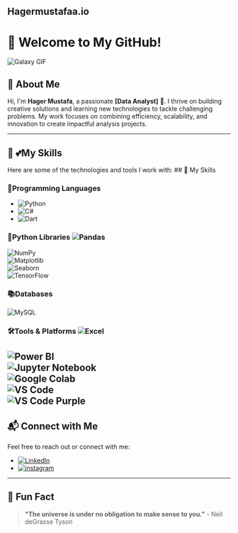 ## Hagermustafaa.io
# 🌌 Welcome to My GitHub!  

![Galaxy GIF](https://i.gifer.com/Cci.gif)

## 👋 About Me  
Hi, I'm **Hager Mustafa**, a passionate **[Data Analyst]** 🚀. I thrive on building creative solutions and learning new technologies to tackle challenging problems. My work focuses on combining efficiency, scalability, and innovation to create impactful analysis projects.  

---

## 🚀 💕My Skills  
Here are some of the technologies and tools I work with: ## 🚀 My Skills  

### **🎇Programming Languages**  
- ![Python](https://img.shields.io/badge/-Python-3776AB?logo=python&logoColor=white)  
- ![C#](https://img.shields.io/badge/-C%23-239120?logo=csharp&logoColor=white)  
- ![Dart](https://img.shields.io/badge/-Dart-0175C2?logo=dart&logoColor=white)  

### **🐍Python Libraries**  ![Pandas](https://img.shields.io/badge/Pandas-150458?style=for-the-badge&logo=pandas&logoColor=white)  
![NumPy](https://img.shields.io/badge/NumPy-013243?style=for-the-badge&logo=numpy&logoColor=white)  
![Matplotlib](https://img.shields.io/badge/Matplotlib-ffffff?style=for-the-badge&logo=plotly&logoColor=black)  
![Seaborn](https://img.shields.io/badge/Seaborn-45b8ac?style=for-the-badge&logo=python&logoColor=white)  
![TensorFlow](https://img.shields.io/badge/TensorFlow-FF6F00?style=for-the-badge&logo=tensorflow&logoColor=white)  

### **📚Databases**
![MySQL](https://img.shields.io/badge/MySQL-4479A1?style=for-the-badge&logo=mysql&logoColor=white)  

### **🛠️Tools & Platforms**  ![Excel](https://img.shields.io/badge/Microsoft_Excel-217346?style=for-the-badge&logo=microsoft-excel&logoColor=white)  
![Power BI](https://img.shields.io/badge/Power_BI-F2C811?style=for-the-badge&logo=power-bi&logoColor=black)  
![Jupyter Notebook](https://img.shields.io/badge/Jupyter-FA0F00?style=for-the-badge&logo=jupyter&logoColor=white)  
![Google Colab](https://img.shields.io/badge/Google_Colab-F9AB00?style=for-the-badge&logo=google-colab&logoColor=black)  
![VS Code](https://img.shields.io/badge/Visual_Studio_Code-0078d7?style=for-the-badge&logo=visual-studio-code&logoColor=white)  
![VS Code Purple](https://img.shields.io/badge/VS_Code-663399?style=for-the-badge&logo=visual-studio-code&logoColor=white)  
---

## 📬 Connect with Me  
Feel free to reach out or connect with me:  
- [![LinkedIn]([https://img.shields.io/badge/-LinkedIn-0077B5?logo=linkedin&logoColor=white)](https://www.linkedin.com/in/your-profile](https://www.linkedin.com/in/hajerr-mustafa?utm_source=share&utm_campaign=share_via&utm_content=profile&utm_medium=ios_app))  
- [![instagram]([https://img.shields.io/badge/-Twitter-1DA1F2?logo=twitter&logoColor=white)](https://twitter.com/your-handle](https://www.instagram.com/hagerrmu/profilecard/?igsh=MXJseWRucWx0M2JlbQ==))  


---

## 🌠 Fun Fact  
> **"The universe is under no obligation to make sense to you."** - Neil deGrasse Tyson  

